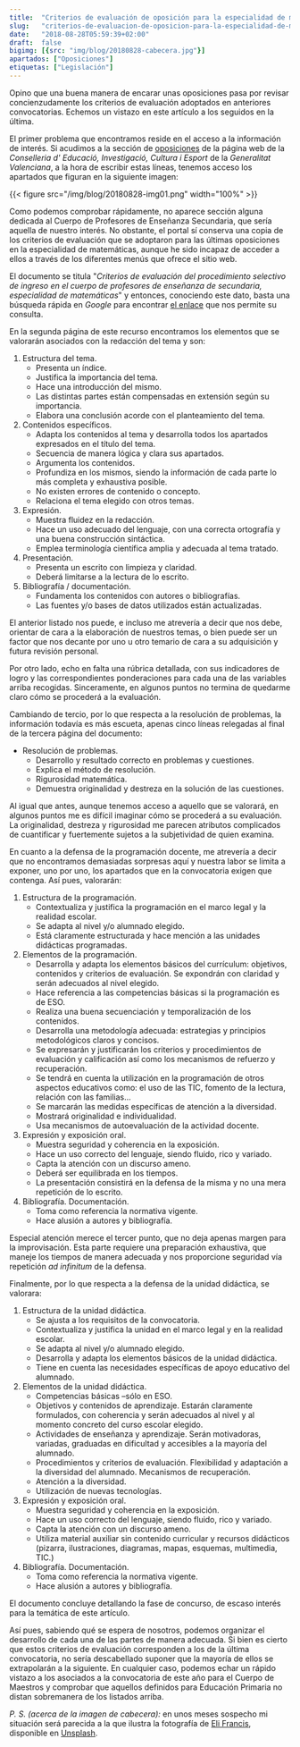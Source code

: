 ```yaml
---
title:  "Criterios de evaluación de oposición para la especialidad de matemáticas"
slug:   "criterios-de-evaluacion-de-oposicion-para-la-especialidad-de-matematicas"
date:   "2018-08-28T05:59:39+02:00"
draft:  false
bigimg: [{src: "img/blog/20180828-cabecera.jpg"}]
apartados: ["Oposiciones"]
etiquetas: ["Legislación"]
---
```


Opino que una buena manera de encarar unas oposiciones pasa por revisar concienzudamente los criterios de evaluación adoptados en anteriores convocatorias. Echemos un vistazo en este artículo a los seguidos en la última.
<!--more-->

El primer problema que encontramos reside en el acceso a la información de interés. Si acudimos a la sección de [oposiciones](http://www.ceice.gva.es/es/web/rrhh-educacion/oposiciones) de la página web de la *Conselleria d' Educació, Investigació, Cultura i Esport* de la *Generalitat Valenciana*, a la hora de escribir estas líneas, tenemos acceso los apartados que figuran en la siguiente imagen:

{{< figure src="/img/blog/20180828-img01.png" width="100%" >}}

Como podemos comprobar rápidamente, no aparece sección alguna dedicada al Cuerpo de Profesores de Enseñanza Secundaria, que sería aquella de nuestro interés. No obstante, el portal sí conserva una copia de los criterios de evaluación que se adoptaron para las últimas oposiciones en la especialidad de matemáticas, aunque he sido incapaz de acceder a ellos a través de los diferentes menús que ofrece el sitio web.

El documento se titula "*Criterios de evaluación del procedimiento selectivo de ingreso en el cuerpo de profesores de enseñanza de secundaria, especialidad de matemáticas*" y entonces, conociendo este dato, basta una búsqueda rápida en *Google* para encontrar [el enlace](http://www.ceice.gva.es/documents/162909733/163272656/sec_ing_cri_206.pdf/c375ea04-4e6f-4b2f-8d5f-9117de6d434b) que nos permite su consulta.

En la segunda página de este recurso encontramos los elementos que se valorarán asociados con la redacción del tema y son:

1. Estructura del tema.
    - Presenta un índice.
    - Justifica la importancia del tema.
    - Hace una introducción del mismo.
    - Las distintas partes están compensadas en extensión según su importancia.
    - Elabora una conclusión acorde con el planteamiento del tema.
2. Contenidos específicos.
    - Adapta los contenidos al tema y desarrolla todos los apartados expresados en el título del tema.
    - Secuencia de manera lógica y clara sus apartados.
    - Argumenta los contenidos.
    - Profundiza en los mismos, siendo la información de cada parte lo más completa y exhaustiva posible.
    - No existen errores de contenido o concepto.
    - Relaciona el tema elegido con otros temas.
3. Expresión.
    - Muestra fluidez en la redacción.
    - Hace un uso adecuado del lenguaje, con una correcta ortografía y una buena construcción sintáctica.
    - Emplea terminología científica amplia y adecuada al tema tratado.
4. Presentación.
    - Presenta un escrito con limpieza y claridad.
    - Deberá limitarse a la lectura de lo escrito.
5. Bibliografía / documentación. 
    - Fundamenta los contenidos con autores o bibliografías.
    - Las fuentes y/o bases de datos utilizados están actualizadas.

El anterior listado nos puede, e incluso me atrevería a decir que nos debe, orientar de cara a la elaboración de nuestros temas, o bien puede ser un factor que nos decante por uno u otro temario de cara a su adquisición y futura revisión personal.

Por otro lado, echo en falta una rúbrica detallada, con sus indicadores de logro y las correspondientes ponderaciones para cada una de las variables arriba recogidas. Sinceramente, en algunos puntos no termina de quedarme claro cómo se procederá a la evaluación.

Cambiando de tercio, por lo que respecta a la resolución de problemas, la información todavía es más escueta, apenas cinco líneas relegadas al final de la tercera página del documento:

- Resolución de problemas.
    - Desarrollo y resultado correcto en problemas y cuestiones.
    - Explica el método de resolución.
    - Rigurosidad matemática.
    - Demuestra originalidad y destreza en la solución de las cuestiones.

Al igual que antes, aunque tenemos acceso a aquello que se valorará, en algunos puntos me es difícil imaginar cómo se procederá a su evaluación. La originalidad, destreza y rigurosidad me parecen atributos complicados de cuantificar y fuertemente sujetos a la subjetividad de quien examina.

En cuanto a la defensa de la programación docente, me atrevería a decir que no encontramos demasiadas sorpresas aquí y nuestra labor se limita a exponer, uno por uno, los apartados que en la convocatoria exigen que contenga. Así pues, valorarán:

1. Estructura de la programación.
    - Contextualiza y justifica la programación en el marco legal y la realidad escolar.
    - Se adapta al nivel y/o alumnado elegido.
    - Está claramente estructurada y hace mención a las unidades didácticas
programadas.
2. Elementos de la programación.
    - Desarrolla y adapta los elementos básicos del currículum: objetivos, contenidos y criterios de evaluación. Se expondrán con claridad y serán adecuados al nivel elegido.
    - Hace referencia a las competencias básicas si la programación es de ESO.
    - Realiza una buena secuenciación y temporalización de los contenidos.
    - Desarrolla una metodología adecuada: estrategias y principios metodológicos claros y concisos.
    - Se expresarán y justificarán los criterios y procedimientos de evaluación y calificación así como los mecanismos de refuerzo y recuperación.
    - Se tendrá en cuenta la utilización en la programación de otros aspectos educativos como: el uso de las TIC, fomento de la lectura, relación con las familias...
    - Se marcarán las medidas específicas de atención a la diversidad.
    - Mostrará originalidad e individualidad.
    - Usa mecanismos de autoevaluación de la actividad docente.
3. Expresión y exposición oral.
    - Muestra seguridad y coherencia en la exposición.
    - Hace un uso correcto del lenguaje, siendo fluido, rico y variado.
    - Capta la atención con un discurso ameno.
    - Deberá ser equilibrada en los tiempos.
    - La presentación consistirá en la defensa de la misma y no una mera repetición de lo escrito.
4. Bibliografía. Documentación.
    - Toma como referencia la normativa vigente.
    - Hace alusión a autores y bibliografía.

Especial atención merece el tercer punto, que no deja apenas margen para la improvisación. Esta parte requiere una preparación exhaustiva, que maneje los tiempos de manera adecuada y nos proporcione seguridad vía repetición *ad infinitum* de la defensa.

Finalmente, por lo que respecta a la defensa de la unidad didáctica, se valorara:

1. Estructura de la unidad didáctica.
    - Se ajusta a los requisitos de la convocatoria.
    - Contextualiza y justifica la unidad en el marco legal y en la realidad escolar.
    - Se adapta al nivel y/o alumnado elegido.
    - Desarrolla y adapta los elementos básicos de la unidad didáctica.
    - Tiene en cuenta las necesidades específicas de apoyo educativo del alumnado.
2. Elementos de la unidad didáctica. 
    - Competencias básicas –sólo en ESO.
    - Objetivos y contenidos de aprendizaje. Estarán claramente formulados, con coherencia y serán adecuados al nivel y al momento concreto del curso escolar elegido.
    - Actividades de enseñanza y aprendizaje. Serán motivadoras, variadas, graduadas en dificultad y accesibles a la mayoría del alumnado.
    - Procedimientos y criterios de evaluación. Flexibilidad y adaptación a la diversidad del alumnado. Mecanismos de recuperación.
    - Atención a la diversidad.
    - Utilización de nuevas tecnologías.
3. Expresión y exposición oral.
    - Muestra seguridad y coherencia en la exposición.
    - Hace un uso correcto del lenguaje, siendo fluido, rico y variado.
    - Capta la atención con un discurso ameno.
    - Utiliza material auxiliar sin contenido curricular y recursos didácticos (pizarra, ilustraciones, diagramas, mapas, esquemas, multimedia, TIC.)
4. Bibliografía. Documentación.
    - Toma como referencia la normativa vigente.
    - Hace alusión a autores y bibliografía.

El documento concluye detallando la fase de concurso, de escaso interés para la temática de este artículo.

Así pues, sabiendo qué se espera de nosotros, podemos organizar el desarrollo de cada una de las partes de manera adecuada. Si bien es cierto que estos criterios de evaluación corresponden a los de la última convocatoria, no sería descabellado suponer que la mayoría de ellos se extrapolarán a la siguiente. En cualquier caso, podemos echar un rápido vistazo a los asociados a la convocatoria de este año para el Cuerpo de Maestros y comprobar que aquellos definidos para Educación Primaria no distan sobremanera de los listados arriba.


*P. S. (acerca de la imagen de cabecera):* en unos meses sospecho mi situación será parecida a la que ilustra la fotografía de [Eli Francis](https://unsplash.com/@elifrancis), disponible en [Unsplash](https://unsplash.com/photos/_M-DrbiNFa4).